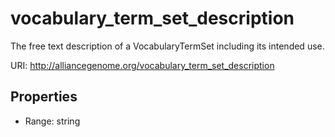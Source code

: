 # vocabulary_term_set_description

The free text description of a VocabularyTermSet including its intended use.

URI: http://alliancegenome.org/vocabulary_term_set_description



<!-- no inheritance hierarchy -->


## Properties

 * Range: string


